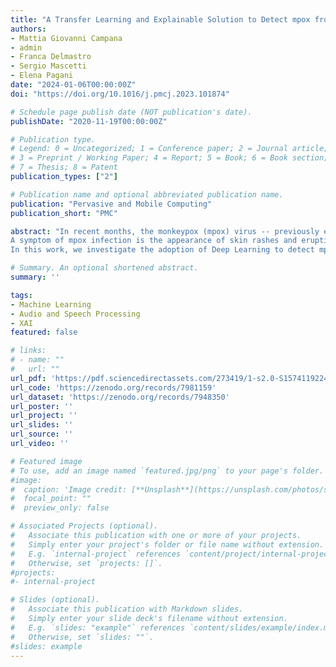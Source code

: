 ```yaml
---
title: "A Transfer Learning and Explainable Solution to Detect mpox from Smartphones images"
authors:
- Mattia Giovanni Campana
- admin
- Franca Delmastro
- Sergio Mascetti
- Elena Pagani
date: "2024-01-06T00:00:00Z"
doi: "https://doi.org/10.1016/j.pmcj.2023.101874"

# Schedule page publish date (NOT publication's date).
publishDate: "2020-11-19T00:00:00Z"

# Publication type.
# Legend: 0 = Uncategorized; 1 = Conference paper; 2 = Journal article;
# 3 = Preprint / Working Paper; 4 = Report; 5 = Book; 6 = Book section;
# 7 = Thesis; 8 = Patent
publication_types: ["2"]

# Publication name and optional abbreviated publication name.
publication: "Pervasive and Mobile Computing"
publication_short: "PMC"

abstract: "In recent months, the monkeypox (mpox) virus -- previously endemic in a limited area of the world -- has started spreading in multiple countries until being declared a ``public health emergency of international concern'' by the World Health Organization. The alert was renewed in February 2023 due to a persisting sustained incidence of the virus in several countries and worries about possible new outbreaks. Low-income countries with inadequate infrastructures for vaccine and testing administration are particularly at risk. 
A symptom of mpox infection is the appearance of skin rashes and eruptions, which can drive people to seek medical advice. A technology that might help perform a preliminary screening based on the aspect of skin lesions is the use of Machine Learning for image classification. However, to make this technology suitable on a large scale, it should be usable directly on mobile devices of people, with a possible notification to a remote medical expert. 
In this work, we investigate the adoption of Deep Learning to detect mpox from skin lesion images. The proposal leverages Transfer Learning to cope with the scarce availability of mpox image datasets. As a first step, a homogenous, unpolluted, dataset is produced by manual selection and preprocessing of available image data. It will also be released publicly to researchers in the field. Then, a thorough comparison is conducted amongst several Convolutional Neural Networks, based on a 10-fold stratified cross-validation. The best models are then optimized through quantization for use on mobile devices; measures of classification quality, memory footprint, and processing times validate the feasibility of our proposal. Additionally, the use of eXplainable AI is investigated as a suitable instrument to both technically and clinically validate classification outcomes."

# Summary. An optional shortened abstract.
summary: ''

tags:
- Machine Learning
- Audio and Speech Processing
- XAI
featured: false

# links:
# - name: ""
#   url: ""
url_pdf: 'https://pdf.sciencedirectassets.com/273419/1-s2.0-S1574119224X00024/1-s2.0-S1574119223001323/main.pdf?X-Amz-Security-Token=IQoJb3JpZ2luX2VjEO%2F%2F%2F%2F%2F%2F%2F%2F%2F%2F%2FwEaCXVzLWVhc3QtMSJHMEUCIGHuFP4nO44qk09r9Rs6SiTWEFqzFFTgwGyDXUhm%2FfIiAiEA6Fbc9NFPjxFIcYH0ju9x94bgMlelFr77bTYT4AgxxzUqvAUIp%2F%2F%2F%2F%2F%2F%2F%2F%2F%2F%2FARAFGgwwNTkwMDM1NDY4NjUiDDI8Jf17MRMnIXd0fCqQBcuIq5Q0SCuI0NQMFhQw5jyHTfKb2SGKvbXeGgyE%2FXBdp%2FFPci0m4%2FQyXK%2BF7jgJxtIL1XGvJUYwrt4BM9RAMxXxXK1e1ahWI6ccs3l5Abm8Xba%2BeU%2Bp7H8ByLWMOPiwebQRCIpPUszcygbbY%2FOzXb5s0%2B2VKdrznhhIb9nqQwKEqTeK0WxAy00hFTxoOlUs7P8CNO1YdF60YLfsIXJKYKlJkrpNblkt50f107LDgpUk2966Slz4wz0Fst7YsDzxq2sJZi9imoxUR%2F1fCIqc3%2BHDJK2lnxJKzwjr5Ag0qKuChN238lNF5EI0cWjvHMmQ9iTxFTNJTFpWp8yQA71JlIlHFfX%2BogNrJd4hr3chZtymMpwEcDpdc7fHywPaodolIwLfIYqjn%2BSS4UnjnJTk7QqcpyHPLVkn%2F28K1IpkaXHCSZvJtf%2FdKuyH2IYw2Cix%2BoxlT%2F2ExHc%2FlakG2fNor3nzaK9Ft8drwO0u7DUkSZuRCN8h0sVm3trm3ccS9mKLXOT8E70Z8%2FZp%2BfoxE6vlwlH4ffksmUx0SqHfqyrOEgDx6BsXz7gNvjm0yIryrnRwq5vb6xnqagmT9BGWIse9i63VJhjAmmRK96gOSxiOQxbxnVyUighQoYp7%2B2BPyHvTGSAzPwDuZyOroylv1EuT%2FcPZQr6VQgY2gbUX2wS0SnRLFOD6bHtmDWJquCUW2UO0IJkh2uVGEcbhGGA6bG96Hsl4LdrFLV6AsOwjfq4U3eaKZaKSCSvlg31tCeoQnhUI9rtUPTHRiClEiop0rVsHfeeALo7XOr2rBA18LEZkGTyz1r%2BpYvAsG3X1LhC8qRwN5%2FiR5ECw7Fjx8A2Ezo5Par7nf%2F%2BheGJcRtKUXx8cjwq3MMf8zq0GOrEBzKzNAbZ5p4sgt4XXfAqpZPjixpVFIWiH5paD2t8m1o%2FnAzF1aypT75LxmIDXPZmdqxEQnzVL7AP4QBslgiLCiMt0R3Lc5SbwSxwYE8adcOyvAGaTpEh1%2B9BuGO9rTG0O0s1%2FRpimvIETgdmraclF3wlzMvVmuVQm7POmZptSSvcGajrwC%2FRXkxi9yzF%2B3uExzVPJZ4t7v%2FLdzKjnsWok%2BUU2P5JDgvqQApabYH7SSEAH&X-Amz-Algorithm=AWS4-HMAC-SHA256&X-Amz-Date=20240126T151402Z&X-Amz-SignedHeaders=host&X-Amz-Expires=300&X-Amz-Credential=ASIAQ3PHCVTY7KUEKLXB%2F20240126%2Fus-east-1%2Fs3%2Faws4_request&X-Amz-Signature=7905b7b65227319ca6b4a39c6e2c1a5f8afbe692cf7cf4414fb7b2bbb7a48e0b&hash=bdd9ac85930d7df46d69b1da237cf108726e5e558f644110042c6ca38889fa17&host=68042c943591013ac2b2430a89b270f6af2c76d8dfd086a07176afe7c76c2c61&pii=S1574119223001323&tid=spdf-e1f97cbc-4c87-47c7-b513-1f0d93c59589&sid=a3f9941d2d50f54c713a6909c0a3b8679a24gxrqa&type=client&tsoh=d3d3LnNjaWVuY2VkaXJlY3QuY29t&ua=19075a5201580256520757&rr=84b9b40e0ead7138&cc=ca'
url_code: 'https://zenodo.org/records/7981159'
url_dataset: 'https://zenodo.org/records/7948350'
url_poster: ''
url_project: ''
url_slides: ''
url_source: ''
url_video: ''

# Featured image
# To use, add an image named `featured.jpg/png` to your page's folder. 
#image:
#  caption: 'Image credit: [**Unsplash**](https://unsplash.com/photos/s9CC2SKySJM)'
#  focal_point: ""
#  preview_only: false

# Associated Projects (optional).
#   Associate this publication with one or more of your projects.
#   Simply enter your project's folder or file name without extension.
#   E.g. `internal-project` references `content/project/internal-project/index.md`.
#   Otherwise, set `projects: []`.
#projects:
#- internal-project

# Slides (optional).
#   Associate this publication with Markdown slides.
#   Simply enter your slide deck's filename without extension.
#   E.g. `slides: "example"` references `content/slides/example/index.md`.
#   Otherwise, set `slides: ""`.
#slides: example
---
```

